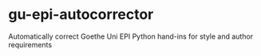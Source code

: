 # gu-epi-autocorrector
 Automatically correct Goethe Uni EPI Python hand-ins for style and author requirements
